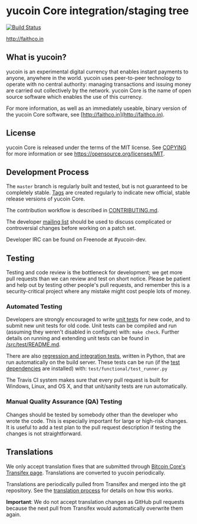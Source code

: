 yucoin Core integration/staging tree
=====================================

[![Build Status](https://travis-ci.org/toolboc/yucoin.svg?branch=master)](https://travis-ci.org/toolboc/yucoin)

http://faithco.in

What is yucoin?
----------------

yucoin is an experimental digital currency that enables instant payments to
anyone, anywhere in the world. yucoin uses peer-to-peer technology to operate
with no central authority: managing transactions and issuing money are carried
out collectively by the network. yucoin Core is the name of open source
software which enables the use of this currency.

For more information, as well as an immediately useable, binary version of
the yucoin Core software, see [http://faithco.in](http://faithco.in).

License
-------

yucoin Core is released under the terms of the MIT license. See [COPYING](COPYING) for more
information or see https://opensource.org/licenses/MIT.

Development Process
-------------------

The `master` branch is regularly built and tested, but is not guaranteed to be
completely stable. [Tags](https://github.com/yucoin-project/yucoin/tags) are created
regularly to indicate new official, stable release versions of yucoin Core.

The contribution workflow is described in [CONTRIBUTING.md](CONTRIBUTING.md).

The developer [mailing list](https://groups.google.com/forum/#!forum/yucoin-dev)
should be used to discuss complicated or controversial changes before working
on a patch set.

Developer IRC can be found on Freenode at #yucoin-dev.

Testing
-------

Testing and code review is the bottleneck for development; we get more pull
requests than we can review and test on short notice. Please be patient and help out by testing
other people's pull requests, and remember this is a security-critical project where any mistake might cost people
lots of money.

### Automated Testing

Developers are strongly encouraged to write [unit tests](src/test/README.md) for new code, and to
submit new unit tests for old code. Unit tests can be compiled and run
(assuming they weren't disabled in configure) with: `make check`. Further details on running
and extending unit tests can be found in [/src/test/README.md](/src/test/README.md).

There are also [regression and integration tests](/test), written
in Python, that are run automatically on the build server.
These tests can be run (if the [test dependencies](/test) are installed) with: `test/functional/test_runner.py`

The Travis CI system makes sure that every pull request is built for Windows, Linux, and OS X, and that unit/sanity tests are run automatically.

### Manual Quality Assurance (QA) Testing

Changes should be tested by somebody other than the developer who wrote the
code. This is especially important for large or high-risk changes. It is useful
to add a test plan to the pull request description if testing the changes is
not straightforward.

Translations
------------

We only accept translation fixes that are submitted through [Bitcoin Core's Transifex page](https://www.transifex.com/projects/p/bitcoin/).
Translations are converted to yucoin periodically.

Translations are periodically pulled from Transifex and merged into the git repository. See the
[translation process](doc/translation_process.md) for details on how this works.

**Important**: We do not accept translation changes as GitHub pull requests because the next
pull from Transifex would automatically overwrite them again.
